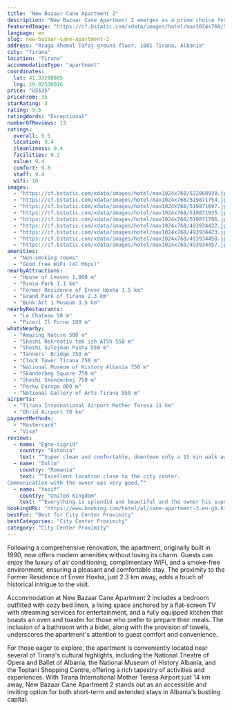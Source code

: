 ```yaml
---
title: "New Bazaar Cane Apartment 2"
description: "New Bazaar Cane Apartment 2 emerges as a prime choice for travelers seeking a blend of comfort and convenience in the heart of Tirana."
featuredImage: "https://cf.bstatic.com/xdata/images/hotel/max1024x768/522060930.jpg?k=a3d1cd3d1ce97fdea48617e831f6051cc00d7478d98a86935dee880e84af66c1&o=&hp=1"
language: en
slug: new-bazaar-cane-apartment-2
address: "Rruga Xhemal Tafaj ground floor, 1001 Tirana, Albania"
city: "Tirana"
location: "Tirana"
accommodationType: "apartment"
coordinates:
  lat: 41.33298805
  lng: 19.82500016
price: "US$35"
priceFrom: 35
starRating: 3
rating: 9.5
ratingWords: "Exceptional"
numberOfReviews: 13
ratings:
  overall: 9.5
  location: 9.4
  cleanliness: 9.4
  facilities: 9.2
  value: 9.4
  comfort: 9.8
  staff: 9.4
  wifi: 10
images:
  - "https://cf.bstatic.com/xdata/images/hotel/max1024x768/522060930.jpg?k=a3d1cd3d1ce97fdea48617e831f6051cc00d7478d98a86935dee880e84af66c1&o=&hp=1"
  - "https://cf.bstatic.com/xdata/images/hotel/max1024x768/519871754.jpg?k=b844ad1ec5fdd8cf24bfe503e7608e0937f74c3fa54d74582046b7ddc2705261&o=&hp=1"
  - "https://cf.bstatic.com/xdata/images/hotel/max1024x768/519871697.jpg?k=527d73a785186ffb19a3751664f126f12a6fcecd8179701c06e454949de506c6&o=&hp=1"
  - "https://cf.bstatic.com/xdata/images/hotel/max1024x768/519871935.jpg?k=e7eaf736f8500e0e362cb20490fa9add5e750bf7774eda7b987c9f1ae5461a6d&o=&hp=1"
  - "https://cf.bstatic.com/xdata/images/hotel/max1024x768/519871796.jpg?k=48a5a194cc0917f17e6f6ffdddea7b9de5c837890135a888322236094b866e84&o=&hp=1"
  - "https://cf.bstatic.com/xdata/images/hotel/max1024x768/493934422.jpg?k=b33de4bf7adee588f11301f03360f05567e8eb983738bf6f467c3beea5a46e6f&o=&hp=1"
  - "https://cf.bstatic.com/xdata/images/hotel/max1024x768/493934423.jpg?k=0969ada5a1ffa0fe7052a2ce96dec586f94f5c07d2d1b8a450913f7c1fe5a973&o=&hp=1"
  - "https://cf.bstatic.com/xdata/images/hotel/max1024x768/493934458.jpg?k=4fe440ce46fd5c92c150dec582417af1884e278fbb4798fad80961d606f96a24&o=&hp=1"
  - "https://cf.bstatic.com/xdata/images/hotel/max1024x768/493934457.jpg?k=ca5e3731f7b2aaa7308c28aa5aef0bdef9b4b290f1ff01fd411138fa91611fec&o=&hp=1"
amenities:
  - "Non-smoking rooms"
  - "Good free WiFi (41 Mbps)"
nearbyAttractions:
  - "House of Leaves 1,000 m"
  - "Rinia Park 1.1 km"
  - "Former Residence of Enver Hoxha 1.5 km"
  - "Grand Park of Tirana 2.3 km"
  - "Bunk'Art 1 Museum 3.5 km"
nearbyRestaurants:
  - "Le Chateau 50 m"
  - "Piceri Il Forno 100 m"
whatsNearby:
  - "Amazing Nature 500 m"
  - "Sheshi Rekreativ tek ish ATSh 550 m"
  - "Sheshi Sulejman Pasha 550 m"
  - "Tanners' Bridge 750 m"
  - "Clock Tower Tirana 750 m"
  - "National Museum of History Albania 750 m"
  - "Skanderbeg Square 750 m"
  - "Sheshi Skënderbej 750 m"
  - "Parku Europa 800 m"
  - "National Gallery of Arts Tirana 850 m"
airports:
  - "Tirana International Airport Mother Teresa 11 km"
  - "Ohrid Airport 78 km"
paymentMethods:
  - "Mastercard"
  - "Visa"
reviews:
  - name: "Egne-sigrid"
    country: "Estonia"
    text: "“Super clean and comfortable, downtown only a 15 min walk away.”"
  - name: "Iulia"
    country: "Romania"
    text: "“Excellent location close to the city center.
Communication with the owner was very good.”"
  - name: "Yosif"
    country: "United Kingdom"
    text: "“Everything is splendid and beautiful and the owner his super! Thank you 🙏”"
bookingURL: "https://www.booking.com/hotel/al/cane-apartment-3.en-gb.html?aid=8035640"
bestFor: "Best for City Center Proximity"
bestCategories: "City Center Proximity"
category: "City Center Proximity"
---
```


Following a comprehensive renovation, the apartment, originally built in 1990, now offers modern amenities without losing its charm. Guests can enjoy the luxury of air conditioning, complimentary WiFi, and a smoke-free environment, ensuring a pleasant and comfortable stay. The proximity to the Former Residence of Enver Hoxha, just 2.3 km away, adds a touch of historical intrigue to the visit.

Accommodation at New Bazaar Cane Apartment 2 includes a bedroom outfitted with cozy bed linen, a living space anchored by a flat-screen TV with streaming services for entertainment, and a fully equipped kitchen that boasts an oven and toaster for those who prefer to prepare their meals. The inclusion of a bathroom with a bidet, along with the provision of towels, underscores the apartment's attention to guest comfort and convenience.

For those eager to explore, the apartment is conveniently located near several of Tirana's cultural highlights, including the National Theatre of Opera and Ballet of Albania, the National Museum of History Albania, and the Toptani Shopping Centre, offering a rich tapestry of activities and experiences. With Tirana International Mother Teresa Airport just 14 km away, New Bazaar Cane Apartment 2 stands out as an accessible and inviting option for both short-term and extended stays in Albania's bustling capital.
